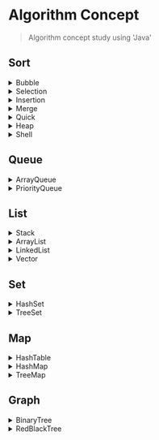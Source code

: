 # Algorithm Concept
> Algorithm concept study using 'Java'

## Sort

<details>
  <summary>Bubble</summary>
  
  ---
  #### [Bubble](https://github.com/leeheefull/Algorithms/tree/master/Concept/src/sort/Bubble.java)
  ```java
  public Bubble(int[] arr) {
    this.arr = arr;
    this.size = arr.length;
  }
  ```
  ```java
  public void sort() {
    int n = size;
    for(int i=n-1; 0<i; i--)
      for(int j=0; j<i; j++)
        if(arr[j] > arr[j+1])    
          swap(j, j+1);
  }
  ```
  ```java
  private void swap(int x, int y) {
    int tmp = arr[x];
    arr[x] = arr[y];
    arr[y] = tmp;
  }
  ```
  ---
</details>

<details>
  <summary>Selection</summary>
  
  ---
  #### [Selection](https://github.com/leeheefull/Algorithms/tree/master/Concept/src/sort/Selection.java)
  ```java
  public Selection(int[] arr) {
    this.arr = arr;
    this.size = arr.length;
  }
  ```
  ```java
  public void sort() {
    int n = size;
    for(int i=0; i<n-1; i++) {
      int min = i;
      for(int j=i+1; j<n; j++)
        if(arr[j] < arr[min])
          min = j;
      swap(min, i);
    }
  }
  ```
  ```java
  private void swap(int x, int y) {
    int tmp = arr[x];
    arr[x] = arr[y];
    arr[y] = tmp;
  }
  ```
  ---
</details>

<details>
  <summary>Insertion</summary>
  
  ---
  #### [Insertion](https://github.com/leeheefull/Algorithms/tree/master/Concept/src/sort/Insertion.java)
  ```java
  public Insertion(int[] arr) {
    this.arr = arr;
    this.size = arr.length;
  }
  ```
  ```java
  public void sort() {
    int n = size;
    for(int i=1; i<n; i++) {
      int key = arr[i];
      int j = i-1;
      while(j>=0 && arr[j]>key) {
        arr[j+1] = arr[j];
        j--;
      }
      arr[j+1] = key;
    }
  }
  ```
  ---
</details>

<details>
  <summary>Merge</summary>
  
  ---
  #### [Merge](https://github.com/leeheefull/Algorithms/tree/master/Concept/src/sort/Merge.java)
  ```java
  public Merge(int[] arr) {
    this.arr = arr;
    this.left = 0;
    this.right = arr.length-1;
  }
  ```
  ```java
  public void sort() {
    sort(left, right);
  }
  ```
  ```java
  private void sort(int left, int right){
    int mid = (left+right)/2;

    if(left<right) {
      sort(left, mid);
      sort(mid+1, right);

      merge(left, mid, right);
    }
  }
  ```
  ```java
  private void merge(int left, int mid, int right){

    int[] sorted = new int[arr.length];
    int i = left;
    int j = mid+1;
    int k = left;

    while(k <= right) {
      if(mid < i)               sorted[k++] = arr[j++];
      else if(right < j)        sorted[k++] = arr[i++];
      else if(arr[j] < arr[i])  sorted[k++] = arr[j++];
      else                      sorted[k++] = arr[i++];
    }
    for (k = left; k <= right; k++)
      arr[k] = sorted[k];
  }
  ```
  ---
</details>

<details>
  <summary>Quick</summary>
  
  ---
  #### [Quick](https://github.com/leeheefull/Algorithms/tree/master/Concept/src/sort/Quick.java)
  ```java
  public Quick(int[] arr) {
    this.arr = arr;
    this.left = 0;
    this.right = arr.length-1;
  }
  ```
  ```java
  public void sort() {
    sort(left, right);
  }
  ```
  ```java
  private void sort(int left, int right) {

    if(left<right) {
      int pivot = partition(left, right);

      sort(left, pivot-1);
      sort(pivot+1, right);
    }
  }
  ```
  ```java
  private int partition(int left, int right) {
    int pivot = arr[right];
    int i = left-1;

    for(int j=left; j<=right-1; j++)
      if(arr[j]<=pivot)
        swap(++i, j);

    swap(i+1, right);
    return i+1;
  }
  ```
  ```java
  private void swap(int x, int y) {
    int tmp = arr[x];
    arr[x] = arr[y];
    arr[y] = tmp;
  }
  ```
  ---
</details>

<details>
  <summary>Heap</summary>
  
  ---
  #### Heap
  ```
  Not yet
  ```
  ---
</details>

<details>
  <summary>Shell</summary>
  
  ---
  #### Shell
  ```
  Not yet
  ```
  ---
</details>


## Queue

<details>
  <summary>ArrayQueue</summary>
  
  ---
  #### [ArrayQueue](https://github.com/leeheefull/Algorithms/tree/master/Concept/src/queue/ArrayQueue.java)
  ```java
  public ArrayQueue(int size) {
    this.front = 0;
    this.back = -1;
    this.size = size;
    this.queue = new Object[size];
  }
  ```
  ```java
  public boolean isEmpty() {
    return (front==back+1);
  }
  ```
  ```java
  public boolean isFull() {
    return (back==size-1);
  }
  ```
  ```java
  public void enqueue(Object item) {
    if(isFull())
      System.out.println("stack overflow");
    else 
      queue[++back] = item;
  }
  ```
  ```java
  public Object dequeue() {
    if(isEmpty()) {
      System.out.println("stack underflow");
      return 0;
    }
    else
      return queue[front++];
  }
  ```
  ```java
  public Object peek() {
    if(isEmpty()) {
      System.out.println("stack underflow");
      return 0;
    }
    else
      return queue[front];
  }
  ```
  ```java
  public String toString() {
    String str = "[";
    for(int i=front; i<=back; i++) {
      str += queue[i];
      if(i<back)
        str += ", ";
    }
    return str + "]";
  }
  ```
  ---
</details>

<details>
  <summary>PriorityQueue</summary>
  
  --- 
  #### PriorityQueue
  ```
  Not yet
  ```
  ---
</details>


## List

<details>
  <summary>Stack</summary>
  
  ---
  #### [Stack](https://github.com/leeheefull/Algorithms/tree/master/Concept/src/list/Stack.java)
  ```java
  public Stack(int size) {
    this.top = -1;
    this.size = size;
    stack = new Object[size];
  }
  ```
  ```java
  public boolean isEmpty() {
    return (top==-1);
  }
  ```
  ```java
  public boolean isFull() {
    return (size-1<=top);
  }
  ```
  ```java
  public void push(Object item) {
    if(isFull())
      System.out.println("stack overflow");
    else
      stack[++top] = item;
  }
  ```
  ```java
  public Object pop() {
    if(isEmpty()) {
      System.out.println("stack underflow");
      return 0;
    }
    else
      return stack[top--];
  }
  ```
  ```java
  public Object peek() {
    if(isEmpty()) {
      System.out.println("stack underflow");
      return 0;
    }
    else
      return stack[top];
  }
  ```
  ```java
  public String toString() {
    String str = "[";
    for(int i=top; 0<=i; i--) {
      str += stack[i];
      if(1<=i)
        str += ", ";
    }
    return str + "]";
  }
  ```
  ---
</details>

<details>
  <summary>ArrayList</summary>
  
  ---
  #### [ArrayList](https://github.com/leeheefull/Algorithms/tree/master/Concept/src/list/ArrayList.java)
  > Init
  ```java
  public ArrayList() {
    this.size = 0;
    this.elementData = new Object[100];
  }
  ```
  > Add front of the list
  ```java
  public boolean addFirst(Object element) {
    add(0, element);
    return true;
  }
  ```
  > Add behind of the list
  ```java
  public boolean addLast(Object element) {
    elementData[size++] = element;
    return true;
  }
  ```
  > Add element to the index
  ```java
  public boolean add(int index, Object element) {
    for(int i=size-1; index<=i; i--)
      elementData[i+1] = elementData[i];
    elementData[index] = element;
    size++;
    return true;
  }
  ```
  > Print array list
  ```java
  public String toString() {
    String str = "[";
    for(int i=0; i<size; i++) {
      str += elementData[i];
      if(i<size-1)
        str += ", ";
    }
    return str + "]";
  }
  ```
  > Remove element located at index
  ```java
  public Object remove(int index) {
    Object removed = elementData[index];
    for(int i=index; i<=size-1; i++)
      elementData[i] = elementData[i+1];

    size--;
    elementData[size] = null;
    return removed;
  }
  ```
  > Remove front of the list
  ```java
  public Object removeFirst() {
    return remove(0);
  }
  ```
  > Remove behind of the list
  ```java
  public Object removeLast() {
    return remove(size-1);
  }
  ```
  > Get element to the index
  ```java
  public Object get(int index) {
    return elementData[index];
  }
  ```
  > Print array list size 
  ```java
  public int size() {
    return size;
  }
  ```
  > Find element and get the index
  ```java
  public int indexOf(Object o) {
    for(int i=0; i<size; i++)
      if(o.equals(elementData[i]))
        return i;

    return -1;
  }
  ```
  > Loop object
  ```java
  public ListIterator listIterator() {
    return new ListIterator();
  }
  ```
  #### Iterator
  > Init
  ```java
  public ListIterator() {
    this.nextIndex = 0;
  }
  ```
  > Return next index
  ```java
  public Object next() {
    return elementData[nextIndex++];
  }
  ```
  > Check if there is element at the next index
  ```java
  public boolean hasNext() {
    return nextIndex<size();
  }
  ```
  > Return previous index
  ```java
  public Object previous() {
    return elementData[--nextIndex];
  }
  ```
  > Check if there is element at the behind index
  ```java
  public boolean hasPrevious() {
    return 0<nextIndex;
  }
  ```
  > Add element at list 
  ```java
  public void add(Object element) {
    ArrayList.this.add(nextIndex++, element);
  }
  ```
  > Remove element at List
  ```java
  public void remove() {
    ArrayList.this.remove(nextIndex-1);
    nextIndex--;
  }
  ```
  ---
</details>

<details>
  <summary>LinkedList</summary>
  
  ---
  #### [LinkedList](https://github.com/leeheefull/Algorithms/tree/master/Concept/src/list/LinkedList.java)
  > Node
  ```java
  public class Node {
    private Object data;
    private Node next;

    public Node() {
      this.data = null;
      this.next = null;
    }

    public Node(Object input) {
      this.data = input;
      this.next = null;
    }

    public String toString() {
      return String.valueOf(this.data);
    }
  }
  ```
  > Init
  ```java
  public LinkedList() {
    this.size = 0;
  }
  ```
  > Add front of the list
  ```java
  public void addFirst(Object input) {
    Node newNode = new Node(input);
    newNode.next = head;
    head = newNode;

    size++;
    if(head.next == null)
      tail = head;
  }
  ```
  > Add behind of the list
  ```java
  public void addLast(Object input) {
    Node newNode = new Node(input);
    if(size == 0)
      addFirst(input);
    else {
      tail.next = newNode;
      tail = newNode;
      size++;
    }
  }
  ```
  > Find node by index
  ```java
  Node node(int index) {
    Node x = head;
    for(int i=0; i<index; i++)
      x = x.next;
    return x;
  }
  ```
  > Add data
  ```java
  public void add(int index, Object input) {
    if(index == 0)
      addFirst(input);
    else {
      Node tmp1 = node(index-1);
      Node tmp2 = tmp1.next;

      Node newNode = new Node(input);
      tmp1.next = newNode;
      newNode.next = tmp2;
      size++;
      if(newNode.next == null)
        tail = newNode;
    }
  }
  ```
  > Print linked list
  ```java
  public String toString() {
    if(head == null)
      return "[]";
    Node tmp = head;
    String str = "[";

    while(tmp.next != null) {
      str += tmp.data + " -> ";
      tmp = tmp.next;
    }
    str += tmp.data;

    return str + "]";
  }
  ```
  > Remove front of the list
  ```java
  public Object removeFirst() {
    Node tmp = head;
    head = head.next;
    Object returnData = tmp.data;
    tmp = null;
    size--;
    return returnData;
  }
  ```
  > Remove data
  ```java
  public Object remove(int index) {
    if(index==0)
      return removeFirst();

    Node tmp = node(index-1);
    Node toDoDeleted = tmp.next;

    tmp.next = tmp.next.next;
    Object returnData = toDoDeleted.data;

    if(toDoDeleted == tail)
      tail = tmp;

    toDoDeleted = null;
    size--;
    return returnData;
  }
  ```
  > Remove behind of the list
  ```java
  public Object removeLast() {
    return remove(size-1);
  }
  ```
  > get list size
  ```java
  public int size() {
    return size;
  }
  ```
  > get data to the index
  ```java
  public Object get(int index) {
    Node tmp = node(index);
    return tmp.data;
  }
  ```
  > get index to the data
  ```java
  public int indexOf(Object data) {
    Node tmp = head;
    int index = 0;

    while(tmp.data != data) {
      tmp = tmp.next;
      index++;
      if(tmp == null)
        return -1;
    }
    return index;
  }
  ```
  > Iterator
  ```java
  public ListIterator listIterator() {
    return new ListIterator();
  }
  ```
  ---
  ```java
  public class ListIterator{
    private Node next;
    private Node lastReturned;
    private int nextIndex;

    public ListIterator() {
      this.next = head;
      this.nextIndex = 0;
    }

    public Object next() {
      lastReturned = next;
      next = next.next;
      nextIndex++;

      return lastReturned.data;
    }

    public boolean hasNext() {
      return nextIndex<size();
    }

    public void add(Object input) {
      Node newNode = new Node(input);

      if(lastReturned == null) {
        head = newNode;
        newNode.next = next;
      }
      else {
        lastReturned.next = newNode;
        newNode.next = next;
      }
      lastReturned = newNode;
      nextIndex++;
      size++;
    }

    public void remove() {
      if(nextIndex == 0)
        throw new IllegalStateException();
      LinkedList.this.remove(nextIndex-1);
      nextIndex--;
    }
  }
  ```
  ---
</details>

<details>
  <summary>Vector</summary>
  
  ---
  #### Vector
  ```
  Not yet
  ```
  ---
</details>

  
## Set

<details>
  <summary>HashSet</summary>
  
  ---
  #### HashSet
  ```
  Not yet
  ```
  ---
</details>

<details>
  <summary>TreeSet</summary>
  
  ---
  #### TreeSet
  ```
  Not yet
  ```
  ---
</details>


## Map

<details>
  <summary>HashTable</summary>
  
  ---
  #### HashTable
  ```
  Not yet
  ```
  ---
</details>

<details>
  <summary>HashMap</summary>
  
  ---
  #### HashMap
  ```
  Not yet
  ```
  ---
</details>

<details>
  <summary>TreeMap</summary>
  
  ---
  #### TreeMap
  ```
  Not yet
  ```
  ---
</details>


## Graph

<details>
  <summary>BinaryTree</summary>
  
  ---
  #### [BinaryTree](https://github.com/leeheefull/Algorithms/tree/master/Concept/src/graph/BinaryTree.java)
  ```java
  public BinaryTree() {}
  ```
  ```java
  private class Node {
    private K key;
    private V value;
    private Node left, right;
		
    public Node(K k, V v) {
      this.key = k;
      this.value = v;
    }
  }
  private Node root;
  ```
  ```java
  private Node insert(Node node, K k, V v) {
    if (node == null) return new Node(k, v);
    int cmp = k.compareTo(node.key);
    if (cmp < 0) node.left = insert(node.left, k, v);
    else if (cmp > 0) node.right = insert(node.right, k, v);
    else node.value = v;
    return node;
  }
	
  public void insert(K k, V v) {
    root = insert(root, k, v);
  }
  ```
  ```java
  private Node search(Node node, K k) {
    if (node == null) return null;
    int cmp = k.compareTo(node.key);
    if (cmp < 0) return search(node.left, k);
    else if (cmp > 0) return search(node.right, k);
    else return node;
  }
	
  public Node search(K k) {
    return search(root, k);
  }
  ```
  ```java
  private void inOrder(Node node) {
    if(node == null) return;
    inOrder(node.left);
    System.out.print(node.key + " ");
    inOrder(node.right);
  }
	
  public void inOrder() {
    System.out.print("In-order : ");
    inOrder(root);
    System.out.println("");
  }
  ```
  ```java
  private int height(Node node) {
    if(node == null) return -1;
    return 1 + Math.max(height(node.left), height(node.right));
  }
	
  public int height() {
    return height(root);
  }
  ```
  ```java
  public K getRootKey() {
    return root.key;
  }
  ```
  ```java
  public V getValue(Node node) {
    return node.value;
  }
  ```
  ---
</details>

<details>
  <summary>RedBlackTree</summary>
  
  ---
  #### RedBlackTree
  ```
  Not yet
  ```
  ---
</details>